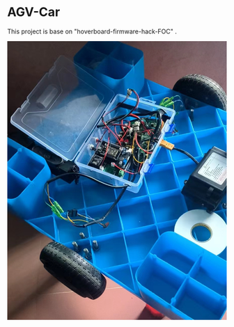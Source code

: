 # AGV-Car

This project is base on "hoverboard-firmware-hack-FOC" .

 ![image](https://github.com/fffdee/AGV-Car/blob/main/IMG/1.png)

